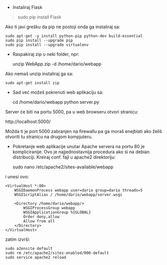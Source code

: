 * Instaliraj Flask

> sudo pip install Flask

Ako ti javi grešku da pip ne postoji onda ga instaliraj sa:

    sudo apt-get -y install python-pip python-dev build-essential
    sudo pip install --upgrade pip
    sudo pip install --upgrade virtualenv

* Raspakiraj zip u neki folder, npr:

    unzip WebApp.zip  -d /home/dario/webapp

Ako nemaš unzip instaliraj ga sa:

    sudo apt-get install zip

* Sad već možeš pokrenuti web aplikaciju sa:

    cd /home/dario/webapp
    python server.py

Server će biti na portu 5000, pa u web browseru otvori stranicu:

http://localhost:5000/

Možda ti je port 5000 zabranjen na firewallu pa ga moraš enejblati ako želiš otvoriti tu stranicu na drugom kompjuteru.

* Pokretanje web aplikacije unutar Apache servera na portu 80 je kompliciranije. Ovo je najjednostavnija procedura ako si na debian distribuciji. Kreiraj conf. fajl u apache2 direktoriju:

    sudo nano /etc/apache2/sites-available/webapp

i unesi ovo:

    <VirtualHost *:80>
        WSGIDaemonProcess webapp user=dario group=dario threads=5
        WSGIScriptAlias / /home/dario/webapp/server.wsgi

        <Directory /home/dario/webapp/>
            WSGIProcessGroup webapp
            WSGIApplicationGroup %{GLOBAL}
            Order deny,allow
            Allow from all
        </Directory>
    </VirtualHost>

zatim izvrši:

    sudo a2ensite default
    sudo rm /etc/apache2/sites-enabled/000-default
    sudo service apache2 reload
